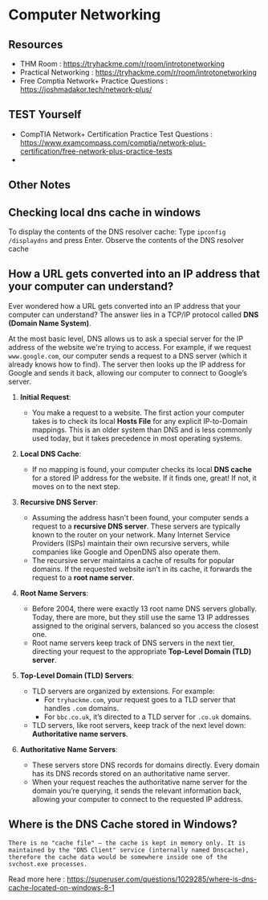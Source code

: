 # Computer Networking

## Resources

- THM Room : https://tryhackme.com/r/room/introtonetworking
- Practical Networking : https://tryhackme.com/r/room/introtonetworking
- Free Comptia Network+ Practice Questions : https://joshmadakor.tech/network-plus/

## TEST Yourself
- CompTIA Network+ Certification Practice Test Questions : https://www.examcompass.com/comptia/network-plus-certification/free-network-plus-practice-tests
- 

## Other Notes

## Checking local dns cache in windows

To display the contents of the DNS resolver cache: Type ```ipconfig /displaydns``` and press Enter. Observe the contents of the DNS resolver cache

##  How a URL gets converted into an IP address that your computer can understand? 

Ever wondered how a URL gets converted into an IP address that your computer can understand? The answer lies in a TCP/IP protocol called **DNS (Domain Name System)**.

At the most basic level, DNS allows us to ask a special server for the IP address of the website we're trying to access. For example, if we request `www.google.com`, our computer sends a request to a DNS server (which it already knows how to find). The server then looks up the IP address for Google and sends it back, allowing our computer to connect to Google’s server.

1. **Initial Request**:
   - You make a request to a website. The first action your computer takes is to check its local **Hosts File** for any explicit IP-to-Domain mappings. This is an older system than DNS and is less commonly used today, but it takes precedence in most operating systems.

2. **Local DNS Cache**:
   - If no mapping is found, your computer checks its local **DNS cache** for a stored IP address for the website. If it finds one, great! If not, it moves on to the next step.

3. **Recursive DNS Server**:
   - Assuming the address hasn't been found, your computer sends a request to a **recursive DNS server**. These servers are typically known to the router on your network. Many Internet Service Providers (ISPs) maintain their own recursive servers, while companies like Google and OpenDNS also operate them.
   - The recursive server maintains a cache of results for popular domains. If the requested website isn’t in its cache, it forwards the request to a **root name server**.

4. **Root Name Servers**:
   - Before 2004, there were exactly 13 root name DNS servers globally. Today, there are more, but they still use the same 13 IP addresses assigned to the original servers, balanced so you access the closest one.
   - Root name servers keep track of DNS servers in the next tier, directing your request to the appropriate **Top-Level Domain (TLD) server**.

5. **Top-Level Domain (TLD) Servers**:
   - TLD servers are organized by extensions. For example:
     - For `tryhackme.com`, your request goes to a TLD server that handles `.com` domains.
     - For `bbc.co.uk`, it’s directed to a TLD server for `.co.uk` domains.
   - TLD servers, like root servers, keep track of the next level down: **Authoritative name servers**.

6. **Authoritative Name Servers**:
   - These servers store DNS records for domains directly. Every domain has its DNS records stored on an authoritative name server.
   - When your request reaches the authoritative name server for the domain you’re querying, it sends the relevant information back, allowing your computer to connect to the requested IP address.
  

## Where is the DNS Cache stored in Windows?

```
There is no "cache file" – the cache is kept in memory only. It is maintained by the "DNS Client" service (internally named Dnscache), therefore the cache data would be somewhere inside one of the svchost.exe processes.
```
Read more here : https://superuser.com/questions/1029285/where-is-dns-cache-located-on-windows-8-1

